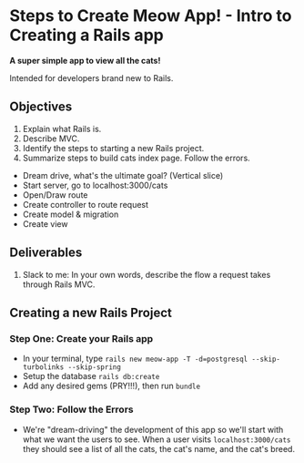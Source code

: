 # Steps to Create Meow App! - Intro to Creating a Rails app
**A super simple app to view all the cats!**

Intended for developers brand new to Rails.

## Objectives
1. Explain what Rails is.
1. Describe MVC.
1. Identify the steps to starting a new Rails project.
1. Summarize steps to build cats index page. Follow the errors.
  - Dream drive, what's the ultimate goal? (Vertical slice)
  - Start server, go to localhost:3000/cats
  - Open/Draw route
  - Create controller to route request
  - Create model & migration
  - Create view

## Deliverables
1. Slack to me: In your own words, describe the flow a request takes through Rails MVC.


## Creating a new Rails Project

### Step One: Create your Rails app
* In your terminal, type `rails new meow-app -T -d=postgresql --skip-turbolinks --skip-spring`
* Setup the database `rails db:create`
* Add any desired gems (PRY!!!), then run `bundle`


### Step Two: Follow the Errors
* We're "dream-driving" the development of this app so we'll start with what we want the users to see. When a user visits `localhost:3000/cats` they should see a list of all the cats, the cat's name, and the cat's breed.

